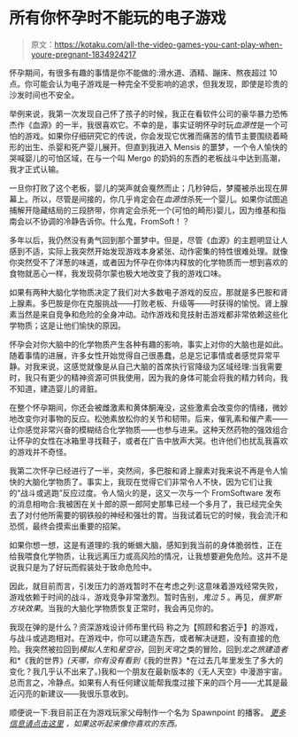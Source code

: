 # 所有你怀孕时不能玩的电子游戏

> 原文：<https://kotaku.com/all-the-video-games-you-cant-play-when-youre-pregnant-1834924217>

怀孕期间，有很多有趣的事情是你不能做的:滑水道、酒精、蹦床、熬夜超过 10 点。你可能会认为电子游戏是一种完全不受影响的追求，但我发现，即使是珍贵的沙发时间也不安全。



举例来说，我第一次发现自己怀了孩子的时候，我正在看软件公司的豪华暴力恐怖杰作《血源》的一半，我很喜欢它。不幸的是，事实证明怀孕时玩*血源性*是一个可怕的游戏。如果你仔细研究它的传说，你会发现它优雅而痛苦的情节主要围绕着畸形的出生、杀婴和死产婴儿展开。但直到我进入 Mensis 的噩梦，一个令人愉快的哭喊婴儿的可怕区域，在与一个叫 Mergo 的奶妈的东西的老板战斗中达到高潮，我才正式认输。

一旦你打败了这个老板，婴儿的哭声就会戛然而止；几秒钟后，梦魇被杀出现在屏幕上。所以，尽管是间接的，你几乎肯定会在*血源性*杀死一个婴儿。如果你试图追捕解开隐藏结局的三段脐带，你肯定会杀死一个(可怕的畸形)婴儿，因为维基和指南会以不协调的冷静告诉你。什么鬼，FromSoft！？

多年以后，我仍然没有勇气回到那个噩梦中。但是，尽管《血源》的主题明显让人感到不适，实际上我突然开始发现游戏本身紧张、动作密集的特性很难处理。就像你突然受不了洋葱的味道，或者因为怀孕在你体内释放的化学物质而一想到喜欢的食物就恶心一样，我发现荷尔蒙也极大地改变了我的游戏口味。

如果有两种大脑化学物质决定了我们对大多数电子游戏的反应，那就是多巴胺和肾上腺素。多巴胺是你在克服挑战——打败老板、升级等——时获得的愉悦。肾上腺素当然是来自竞争和危险的全身冲动。动作游戏和竞技射击游戏都非常依赖这些化学物质；这是让他们愉快的原因。

怀孕会对你大脑中的化学物质产生各种有趣的影响，事实上对你的大脑也是如此。随着事情的进展，许多女性开始觉得自己很愚蠢，总是忘记事情或者感觉异常平静。对我来说，这感觉就像是从自己大脑的首席执行官降级为区域经理:当我需要时，我只有更少的精神资源可供我使用，因为我的身体可能会将我的精力转向，我不知道，建造婴儿的肾脏。

在整个怀孕期间，你还会被雌激素和黄体酮淹没，这些激素会改变你的情绪，微妙地改变你对事物的反应。松弛素放松你的关节和韧带。后来，催乳素和催产素——让你感觉非常兴奋的模糊结合化学物质——也参与进来。这种天然药物的强效组合让怀孕的女性在冰箱里寻找鞋子，或者在广告中放声大哭。也许他们也扰乱我喜欢的游戏并不奇怪。

我第二次怀孕已经进行了一半，突然间，多巴胺和肾上腺素对我来说不再是令人愉快的大脑化学物质了。事实上，我现在觉得它们非常令人不快，因为它们让我的“战斗或逃跑”反应过度。令人恼火的是，这又一次与一个 FromSoftware 发布的消息相吻合:我被困在关十郎的原一郎阿史那隼已经一个多月了，我已经完全失去了对付他所需要的钢铁般的神经和强壮的胃。当我试着玩它的时候，我会流汗和恐慌，最终会摸索出重要的招架。

如果你想一想，这是有道理的:我的蜥蜴大脑，感知到我当前的身体脆弱性，正在给我喂食化学物质，让我远离压力或高风险的情况，让我想要避免危险。这并不是说我只是为了好玩而假装处于致命危险中。

因此，就目前而言，引发压力的游戏暂时不在考虑之列:这意味着游戏经常失败，游戏依赖于时间的战斗，游戏竞争非常激烈。暂时告别，*鬼泣 5* 。再见，*俄罗斯方块效果*。当我的大脑化学物质恢复正常时，我会再见你的。

我现在弹的是什么？资深游戏设计师布里代码 称之为【照顾和套近乎】的游戏，与战斗或逃跑相对。在游戏中，你可以建造东西，或者解决谜题，没有直接的危险。我突然被拉回到*模拟人生*和*星空谷*，回到*天穹*之类的冒险，回到*龙之旅建造者*和*《我的世界》*(天哪，你有没有看到*《我的世界》*在过去几年里发生了多大的变化？我几乎认不出来了。)我和一个朋友在最新版本的《无人天空》中漫游宇宙。总而言之，冷静点。如果有人有任何建议能帮我度过接下来的四个月——尤其是最近闪亮的新建议——我很乐意收到。

顺便说一下:我目前正在为游戏玩家父母制作一个名为 Spawnpoint 的播客。 [*更多信息请点击这里*](https://tinyletter.com/SpawnpointPodcast) *，如果这听起来像你喜欢的东西。*